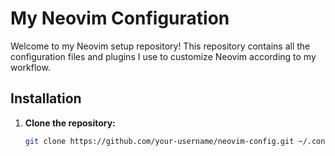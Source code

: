 # My Neovim Configuration

Welcome to my Neovim setup repository! This repository contains all the configuration files and plugins I use to customize Neovim according to my workflow.

## Installation

1. **Clone the repository:**
   ```bash
   git clone https://github.com/your-username/neovim-config.git ~/.config/nvim
   ```

